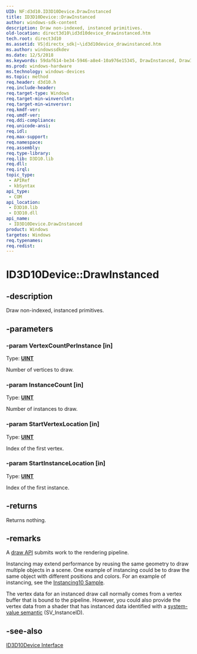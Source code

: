 ```yaml
---
UID: NF:d3d10.ID3D10Device.DrawInstanced
title: ID3D10Device::DrawInstanced
author: windows-sdk-content
description: Draw non-indexed, instanced primitives.
old-location: direct3d10\id3d10device_drawinstanced.htm
tech.root: direct3d10
ms.assetid: VS|directx_sdk|~\id3d10device_drawinstanced.htm
ms.author: windowssdkdev
ms.date: 12/5/2018
ms.keywords: 59daf614-be34-5946-a8e4-10a976e15345, DrawInstanced, DrawInstanced method [Direct3D 10], DrawInstanced method [Direct3D 10],ID3D10Device interface, ID3D10Device interface [Direct3D 10],DrawInstanced method, ID3D10Device.DrawInstanced, ID3D10Device::DrawInstanced, d3d10/ID3D10Device::DrawInstanced, direct3d10.id3d10device_drawinstanced
ms.prod: windows-hardware
ms.technology: windows-devices
ms.topic: method
req.header: d3d10.h
req.include-header: 
req.target-type: Windows
req.target-min-winverclnt: 
req.target-min-winversvr: 
req.kmdf-ver: 
req.umdf-ver: 
req.ddi-compliance: 
req.unicode-ansi: 
req.idl: 
req.max-support: 
req.namespace: 
req.assembly: 
req.type-library: 
req.lib: D3D10.lib
req.dll: 
req.irql: 
topic_type:
 - APIRef
 - kbSyntax
api_type:
 - COM
api_location:
 - D3D10.lib
 - D3D10.dll
api_name:
 - ID3D10Device.DrawInstanced
product: Windows
targetos: Windows
req.typenames: 
req.redist: 
---
```


# ID3D10Device::DrawInstanced


## -description


Draw non-indexed, instanced primitives.


## -parameters




### -param VertexCountPerInstance [in]

Type: <b><a href="https://msdn.microsoft.com/en-us/library/Aa383751(v=VS.85).aspx">UINT</a></b>

Number of vertices to draw.


### -param InstanceCount [in]

Type: <b><a href="https://msdn.microsoft.com/en-us/library/Aa383751(v=VS.85).aspx">UINT</a></b>

Number of instances to draw.


### -param StartVertexLocation [in]

Type: <b><a href="https://msdn.microsoft.com/en-us/library/Aa383751(v=VS.85).aspx">UINT</a></b>

Index of the first vertex.


### -param StartInstanceLocation [in]

Type: <b><a href="https://msdn.microsoft.com/en-us/library/Aa383751(v=VS.85).aspx">UINT</a></b>

Index of the first instance.


## -returns



Returns nothing.




## -remarks



A <a href="https://msdn.microsoft.com/en-us/library/Bb205117(v=VS.85).aspx">draw API</a> submits work to the rendering pipeline.

Instancing may extend performance by reusing the same geometry to draw multiple objects in a scene. One example of instancing could be to draw the same object with different positions and colors. For an example of instancing, see the <a href="https://msdn.microsoft.com/library/Ee416415(v=VS.85).aspx">Instancing10 Sample</a>.

The vertex data for an instanced draw call normally comes from a vertex buffer that is bound to the pipeline. However, you could also provide the vertex data from a shader that has instanced data identified with a <a href="https://msdn.microsoft.com/en-us/library/Bb509647(v=VS.85).aspx">system-value semantic</a> (SV_InstanceID).




## -see-also




<a href="https://msdn.microsoft.com/en-us/library/Bb173528(v=VS.85).aspx">ID3D10Device Interface</a>
 

 

